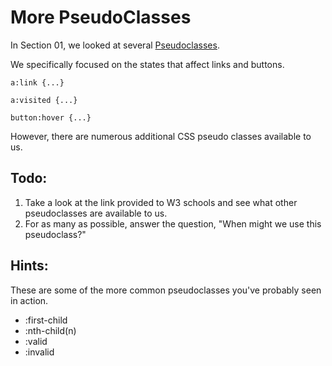 # More PseudoClasses

In Section 01, we looked at several [Pseudoclasses](https://www.w3schools.com/css/css_pseudo_classes.asp). 

We specifically focused on the states that affect links and buttons. 

```
a:link {...}

a:visited {...}

button:hover {...}
```

However, there are numerous additional CSS pseudo classes available to us. 


## Todo:

1. Take a look at the link provided to W3 schools and see what other pseudoclasses are available to us. 
2. For as many as possible, answer the question, "When might we use this pseudoclass?"

## Hints:

These are some of the more common pseudoclasses you've probably seen in action.

* :first-child
* :nth-child(n)
* :valid
* :invalid

